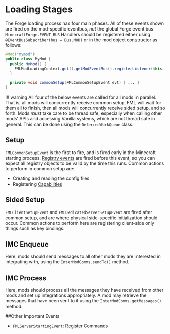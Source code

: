Loading Stages
==============

The Forge loading process has four main phases. All of these events shown are fired on the mod-specific eventbus, *not* the global Forge event bus `MinecraftForge.EVENT_BUS`
Handlers should be registered either using `@EventBusSubscriber(bus = Bus.MOD)` or in the mod object constructor as follows:

```Java
@Mod("mymod")
public class MyMod {
  public MyMod() {
    FMLModLoadingContext.get().getModEventBus().registerListener(this::commonSetup);
  } 
  
  private void commonSetup(FMLCommonSetupEvent evt) { ... }
}
```

!!! warning
    All four of the below events are called for all mods in parallel. That is, all mods will concurrently receive common setup, FML will wait for 
    them all to finish, then all mods will concurrently receive sided setup, and so forth.
    Mods *must* take care to be thread safe, especially when calling other mods' APIs and accessing Vanilla systems, which are not thread safe in general. This can be done using the `DeferredWorkQueue` class.


## Setup

`FMLCommonSetupEvent` is the first to fire, and is fired early in the Minecraft starting process.
[Registry events][registering] are fired before this event, so you can expect all registry objects to be valid by the time this runs.
Common actions to perform in common setup are:

  * Creating and reading the config files
  * Registering [Capabilities][capabilities]

## Sided Setup

`FMLClientSetupEvent` and `FMLDedicatedServerSetupEvent` are fired after common setup, and are where physical side-specific initialization should occur.
Common actions to perform here are registering client-side only things such as key bindings.

## IMC Enqueue

Here, mods should send messages to all other mods they are interested in integrating with, using the `InterModComms.sendTo()` method.

## IMC Process

Here, mods should process all the messages they have received from other mods and set up integrations appropriately. A mod may retrieve the messages that have been sent to it using the `InterModComms.getMessages()` method.

##Other Important Events

  * `FMLServerStartingEvent`: Register Commands

[registering]: ../concepts/registries.md#registering-things
[capabilities]: ../datastorage/capabilities.md

